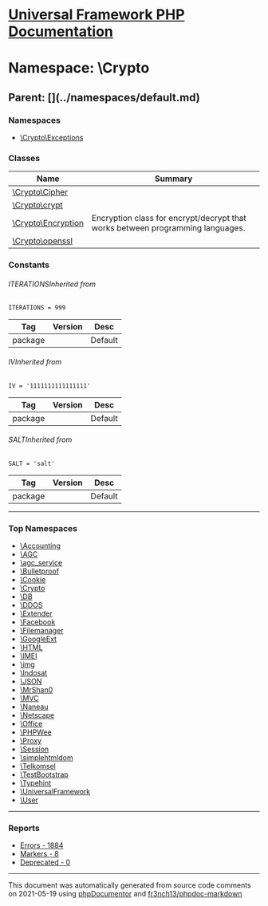 # [Universal Framework PHP Documentation](../home.md)

# Namespace: \Crypto
## Parent: [\](../namespaces/default.md)
### Namespaces
* [\Crypto\Exceptions](../namespaces/Crypto.Exceptions.md)
### Classes
| Name | Summary |
| ---- | ------- |
| [\Crypto\Cipher](../classes/Crypto.Cipher.md) |  |
| [\Crypto\crypt](../classes/Crypto.crypt.md) |  |
| [\Crypto\Encryption](../classes/Crypto.Encryption.md) | Encryption class for encrypt/decrypt that works between programming languages. |
| [\Crypto\openssl](../classes/Crypto.openssl.md) |  |
### Constants
<a name="constant_ITERATIONS" class="anchor"></a>
###### ITERATIONSInherited from []()

```
ITERATIONS = 999
```

| Tag | Version | Desc |
| --- | ------- | ---- |
| package |  | Default |

<a name="constant_IV" class="anchor"></a>
###### IVInherited from []()

```
IV = '1111111111111111'
```

| Tag | Version | Desc |
| --- | ------- | ---- |
| package |  | Default |

<a name="constant_SALT" class="anchor"></a>
###### SALTInherited from []()

```
SALT = 'salt'
```

| Tag | Version | Desc |
| --- | ------- | ---- |
| package |  | Default |


---

### Top Namespaces

* [\Accounting](../namespaces/Accounting.md)
* [\AGC](../namespaces/AGC.md)
* [\agc_service](../namespaces/agc_service.md)
* [\Bulletproof](../namespaces/Bulletproof.md)
* [\Cookie](../namespaces/Cookie.md)
* [\Crypto](../namespaces/Crypto.md)
* [\DB](../namespaces/DB.md)
* [\DDOS](../namespaces/DDOS.md)
* [\Extender](../namespaces/Extender.md)
* [\Facebook](../namespaces/Facebook.md)
* [\Filemanager](../namespaces/Filemanager.md)
* [\GoogleExt](../namespaces/GoogleExt.md)
* [\HTML](../namespaces/HTML.md)
* [\IMEI](../namespaces/IMEI.md)
* [\img](../namespaces/img.md)
* [\Indosat](../namespaces/Indosat.md)
* [\JSON](../namespaces/JSON.md)
* [\MrShan0](../namespaces/MrShan0.md)
* [\MVC](../namespaces/MVC.md)
* [\Naneau](../namespaces/Naneau.md)
* [\Netscape](../namespaces/Netscape.md)
* [\Office](../namespaces/Office.md)
* [\PHPWee](../namespaces/PHPWee.md)
* [\Proxy](../namespaces/Proxy.md)
* [\Session](../namespaces/Session.md)
* [\simplehtmldom](../namespaces/simplehtmldom.md)
* [\Telkomsel](../namespaces/Telkomsel.md)
* [\TestBootstrap](../namespaces/TestBootstrap.md)
* [\Typehint](../namespaces/Typehint.md)
* [\UniversalFramework](../namespaces/UniversalFramework.md)
* [\User](../namespaces/User.md)

---

### Reports
* [Errors - 1884](../reports/errors.md)
* [Markers - 8](../reports/markers.md)
* [Deprecated - 0](../reports/deprecated.md)

---

This document was automatically generated from source code comments on 2021-05-19 using [phpDocumentor](http://www.phpdoc.org/) and [fr3nch13/phpdoc-markdown](https://github.com/fr3nch13/phpdoc-markdown)
